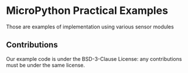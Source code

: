 # MicroPython Practical Examples

Those are examples of implementation using various sensor modules

## Contributions

Our example code is under the BSD-3-Clause License: any contributions must be under the same license.
